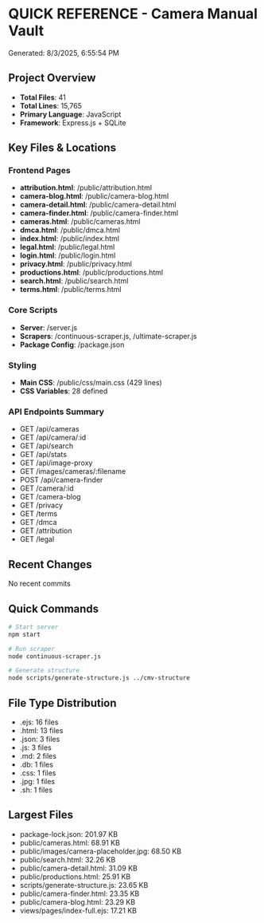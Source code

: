 # QUICK REFERENCE - Camera Manual Vault
Generated: 8/3/2025, 6:55:54 PM

## Project Overview
- **Total Files**: 41
- **Total Lines**: 15,765
- **Primary Language**: JavaScript
- **Framework**: Express.js + SQLite

## Key Files & Locations

### Frontend Pages
- **attribution.html**: /public/attribution.html
- **camera-blog.html**: /public/camera-blog.html
- **camera-detail.html**: /public/camera-detail.html
- **camera-finder.html**: /public/camera-finder.html
- **cameras.html**: /public/cameras.html
- **dmca.html**: /public/dmca.html
- **index.html**: /public/index.html
- **legal.html**: /public/legal.html
- **login.html**: /public/login.html
- **privacy.html**: /public/privacy.html
- **productions.html**: /public/productions.html
- **search.html**: /public/search.html
- **terms.html**: /public/terms.html

### Core Scripts
- **Server**: /server.js
- **Scrapers**: /continuous-scraper.js, /ultimate-scraper.js
- **Package Config**: /package.json

### Styling
- **Main CSS**: /public/css/main.css (429 lines)
- **CSS Variables**: 28 defined

### API Endpoints Summary
- GET /api/cameras
- GET /api/camera/:id
- GET /api/search
- GET /api/stats
- GET /api/image-proxy
- GET /images/cameras/:filename
- POST /api/camera-finder
- GET /camera/:id
- GET /camera-blog
- GET /privacy
- GET /terms
- GET /dmca
- GET /attribution
- GET /legal

## Recent Changes
No recent commits

## Quick Commands
```bash
# Start server
npm start

# Run scraper
node continuous-scraper.js

# Generate structure
node scripts/generate-structure.js ../cmv-structure
```

## File Type Distribution
- .ejs: 16 files
- .html: 13 files
- .json: 3 files
- .js: 3 files
- .md: 2 files
- .db: 1 files
- .css: 1 files
- .jpg: 1 files
- .sh: 1 files

## Largest Files
- package-lock.json: 201.97 KB
- public/cameras.html: 68.91 KB
- public/images/camera-placeholder.jpg: 68.50 KB
- public/search.html: 32.26 KB
- public/camera-detail.html: 31.09 KB
- public/productions.html: 25.91 KB
- scripts/generate-structure.js: 23.65 KB
- public/camera-finder.html: 23.35 KB
- public/camera-blog.html: 23.29 KB
- views/pages/index-full.ejs: 17.21 KB
